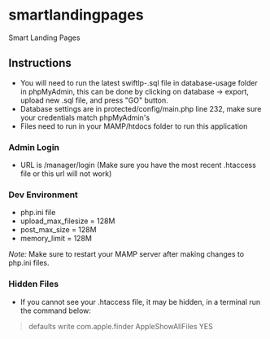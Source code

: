 # smartlandingpages
Smart Landing Pages

## Instructions

- You will need to run the latest swiftlp-<Date-Here>.sql file in database-usage folder in phpMyAdmin, this can be done by clicking on database -> export, upload new .sql file, and press "GO" button.
- Database settings are in protected/config/main.php line 232, make sure your credentials match phpMyAdmin's
- Files need to run in your MAMP/htdocs folder to run this application

### Admin Login

- URL is <Base-URL-For-MAMP>/manager/login (Make sure you have the most recent .htaccess file or this url will not work)

### Dev Environment

- php.ini file
- upload_max_filesize = 128M
- post_max_size = 128M
- memory_limit = 128M

*Note:* Make sure to restart your MAMP server after making changes to php.ini files.

### Hidden Files

- If you cannot see your .htaccess file, it may be hidden, in a terminal run the command below:

> defaults write com.apple.finder AppleShowAllFiles YES
